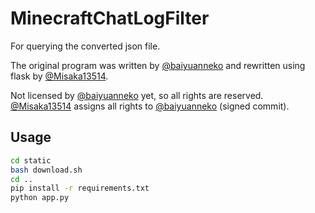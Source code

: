 # MinecraftChatLogFilter

For querying the converted json file.

The original program was written by [@baiyuanneko] and rewritten using flask by [@Misaka13514].

Not licensed by [@baiyuanneko] yet, so all rights are reserved. [@Misaka13514] assigns all rights to [@baiyuanneko] (signed commit).

## Usage

```sh
cd static
bash download.sh
cd ..
pip install -r requirements.txt
python app.py
```

[@baiyuanneko]: https://github.com/baiyuanneko
[@misaka13514]: https://github.com/Misaka13514
